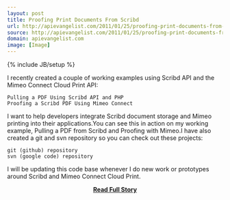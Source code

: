 ```yaml
---
layout: post
title: Proofing Print Documents From Scribd
url: http://apievangelist.com/2011/01/25/proofing-print-documents-from-scribd/
source: http://apievangelist.com/2011/01/25/proofing-print-documents-from-scribd/
domain: apievangelist.com
image: [Image]
---
```

{% include JB/setup %}<p>I recently created a couple of working examples using Scribd API and the Mimeo Connect Cloud Print API:

	Pulling a PDF Using Scribd API and PHP
	Proofing a Scribd PDF Using Mimeo Connect

I want to help developers integrate Scribd document storage and Mimeo printing into their applications.You can see this in action on my working example, Pulling a PDF from Scribd and Proofing with Mimeo.I have also created a git and svn repository so you can check out these projects:

	git (github) repository
	svn (google code) repository

I will be updating this code base whenever I do new work or prototypes around Scribd and Mimeo Connect Cloud Print.</p>
<center><p><a href="http://apievangelist.com/2011/01/25/proofing-print-documents-from-scribd/" style='padding:25px; font-sze:18px; font-weight: bold;'>Read Full Story</a></p></center>
